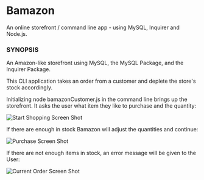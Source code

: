 # Bamazon
An online storefront / command line app - using MySQL, Inquirer and Node.js.

### SYNOPSIS
An Amazon-like storefront using MySQL, the MySQL Package, and the Inquirer Package.

This CLI application takes an order from a customer and deplete the store's stock accordingly.

Initializing node bamazonCustomer.js in the command line brings up the storefront. It asks the user what item they like to purchase and the quantity:

![Start Shopping Screen Shot](https://github.com/StacieM/Bamazon/blob/master/Images/bamazonStartScreen.tiff") 

If there are enough in stock Bamazon will adjust the quantities and continue:

![Purchase Screen Shot](https://github.com/StacieM/Bamazon/blob/master/Images/bamazonPurchaseScreen.tiff")

If there are not enough items in stock, an error message will be given to the User: 

![Current Order Screen Shot](ttps://github.com/StacieM/Bamazon/blob/master/Images/bamazonCurrentOrder.tiff")
